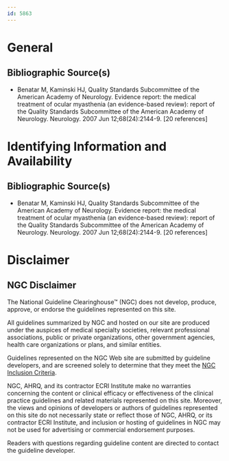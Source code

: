 ```yaml
---
id: 5863
---
```


# General

## Bibliographic Source(s)

- Benatar M, Kaminski HJ, Quality Standards Subcommittee of the American Academy of Neurology. Evidence report: the medical treatment of ocular myasthenia (an evidence-based review): report of the Quality Standards Subcommittee of the American Academy of Neurology. Neurology. 2007 Jun 12;68(24):2144-9. [20 references]

# Identifying Information and Availability

## Bibliographic Source(s)

- Benatar M, Kaminski HJ, Quality Standards Subcommittee of the American Academy of Neurology. Evidence report: the medical treatment of ocular myasthenia (an evidence-based review): report of the Quality Standards Subcommittee of the American Academy of Neurology. Neurology. 2007 Jun 12;68(24):2144-9. [20 references]

# Disclaimer

## NGC Disclaimer

The National Guideline Clearinghouse™ (NGC) does not develop, produce, approve, or endorse the guidelines represented on this site.

All guidelines summarized by NGC and hosted on our site are produced under the auspices of medical specialty societies, relevant professional associations, public or private organizations, other government agencies, health care organizations or plans, and similar entities.

Guidelines represented on the NGC Web site are submitted by guideline developers, and are screened solely to determine that they meet the [NGC Inclusion Criteria](/help-and-about/summaries/inclusion-criteria).

NGC, AHRQ, and its contractor ECRI Institute make no warranties concerning the content or clinical efficacy or effectiveness of the clinical practice guidelines and related materials represented on this site. Moreover, the views and opinions of developers or authors of guidelines represented on this site do not necessarily state or reflect those of NGC, AHRQ, or its contractor ECRI Institute, and inclusion or hosting of guidelines in NGC may not be used for advertising or commercial endorsement purposes.

Readers with questions regarding guideline content are directed to contact the guideline developer.

